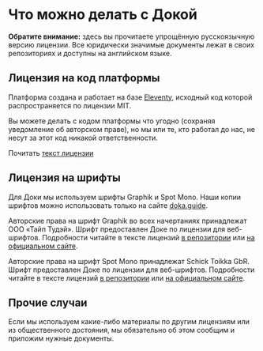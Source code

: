 # Что можно делать с Докой

**Обратите внимание:** здесь вы прочитаете упрощённую русскоязычную версию лицензии. Все юридически значимые документы лежат в своих репозиториях и доступны на английском языке.

## Лицензия на код платформы

Платформа создана и работает на базе [Eleventy](https://www.11ty.dev), исходный код которой распространяется по лицензии MIT.

Вы можете делать с кодом платформы что угодно (сохраняя уведомление об авторском праве), но мы или те, кто работал до нас, не несут за этот код никакой ответственности.

Почитать [текст лицензии](../LICENSE.md)

## Лицензия на шрифты

Для Доки мы используем шрифты Graphik и Spot Mono. Наши копии шрифтов можно использовать только на сайте [doka.guide](https://doka.guide/).

Авторские права на шрифт Graphik во всех начертаниях принадлежат ООО «Тайп Тудэй». Шрифт предоставлен Доке по лицензии для веб-шрифтов. Подробности читайте в тексте лицензий [в репозитории](../src/fonts/graphik/LICENSE.md) или [на официальном сайте](https://type.today/en/license/today/web).

Авторские права на шрифт Spot Mono принадлежат Schick Toikka GbR. Шрифт предоставлен Доке по лицензии для веб-шрифтов. Подробности читайте в тексте лицензий [в репозитории](../src/fonts/spot-mono/LICENSE.md) или [на официальном сайте](https://www.schick-toikka.com/licenses).

## Прочие случаи

Если мы используем какие-либо материалы по другим лицензиям или из общественного достояния, мы обязательно об этом сообщим и приложим нужные документы.
